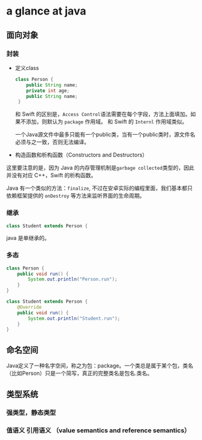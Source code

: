 # a glance at java



## 面向对象

### 封装

- 定义class

	~~~java
	class Person {
	    public String name;
	    private int age;
	    public String name;
	 }
	~~~
	
	和 Swift 的区别是，`Access Control`语法需要在每个字段，方法上面填加。如果不添加，则默认为 `package` 作用域。  和 Swift 的 `Internl` 作用域类似。
	
	
	一个Java源文件中最多只能有一个public类，当有一个public类时，源文件名必须与之一致，否则无法编译。



- 构造函数和析构函数（Constructors and Destructors）

这里要注意的是，因为 Java 的内存管理机制是` garbage collected `类型的，因此并没有对应 C++，Swift 的析构函数。

Java 有一个类似的方法：`finalize`, 不过在安卓实际的编程里面，我们基本都只依赖框架提供的 `onDestroy` 等方法来监听界面的生命周期。

### 继承

~~~java
class Student extends Person {
~~~

java 是单继承的。


### 多态

~~~java
class Person {
    public void run() {
        System.out.println("Person.run");
    }
}

class Student extends Person {
    @Override
    public void run() {
        System.out.println("Student.run");
    }
}
~~~


## 命名空间

Java定义了一种名字空间，称之为包：package。一个类总是属于某个包，类名（比如Person）只是一个简写，真正的完整类名是包名.类名。


## 类型系统


### 强类型，静态类型



### 值语义 引用语义 （value semantics and reference semantics）



